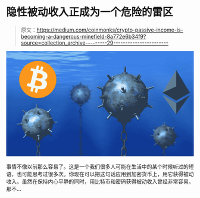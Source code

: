 # 隐性被动收入正成为一个危险的雷区

> 原文：<https://medium.com/coinmonks/crypto-passive-income-is-becoming-a-dangerous-minefield-8a772e6b34f9?source=collection_archive---------29----------------------->

![](img/7429a19297786f20ac24b303eea29e38.png)

事情不像以前那么容易了。这是一个我们很多人可能在生活中的某个时候听过的短语，也可能思考过很多次。你现在可以把这句话应用到加密货币上，用它获得被动收入。虽然在保持内心平静的同时，用比特币和密码获得被动收入曾经非常容易。那不…